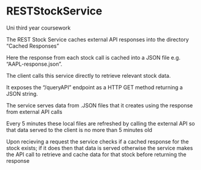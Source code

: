 # RESTStockService

Uni third year coursework

The REST Stock Service caches external API responses into the directory “Cached Responses”

Here the response from each stock call is cached into a JSON file e.g. “AAPL-response.json”.

The client calls this service directly to retrieve relevant stock data. 

It exposes the “/queryAPI” endpoint as a HTTP GET method returning a JSON string. 

The service serves data from .JSON files that it creates using the response from external API calls

Every 5 minutes these local files are refreshed by calling the external API so that data served to the client is no more than 5 minutes old

Upon recieving a request the service checks if a cached response for the stock exists; if it does then that data is served otherwise the service makes the API call to retrieve and cache data for that stock before returning the response
